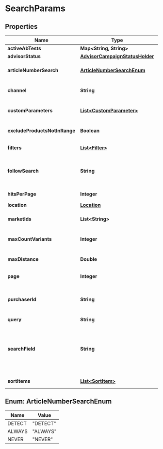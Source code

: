 

# SearchParams


## Properties

Name | Type | Description | Notes
------------ | ------------- | ------------- | -------------
**activeAbTests** | **Map&lt;String, String&gt;** | The active ab tests variants. |  [optional]
**advisorStatus** | [**AdvisorCampaignStatusHolder**](AdvisorCampaignStatusHolder.md) |  |  [optional]
**articleNumberSearch** | [**ArticleNumberSearchEnum**](#ArticleNumberSearchEnum) | Specifies if the search term should be interpreted as article number. |  [optional]
**channel** | **String** | The channel in which the search should be performed. | 
**customParameters** | [**List&lt;CustomParameter&gt;**](CustomParameter.md) | May be used to provide custom parameters, such as for custom classes. |  [optional]
**excludeProductsNotInRange** | **Boolean** | Overrides the excludeProductsNotInRange setting for the geo search. |  [optional]
**filters** | [**List&lt;Filter&gt;**](Filter.md) | The filters to limit the search result. |  [optional]
**followSearch** | **String** | Optional request linking param from a previous search result or search param object. Can improve request performance. |  [optional]
**hitsPerPage** | **Integer** | Number of products on a single page. |  [optional]
**location** | [**Location**](Location.md) |  |  [optional]
**marketIds** | **List&lt;String&gt;** | Only show products that have values for these market IDs. |  [optional]
**maxCountVariants** | **Integer** | Defines the maximum number of variants to be returned in the result. |  [optional]
**maxDistance** | **Double** | Overrides the maximum distance setting for the geo search. |  [optional]
**page** | **Integer** | The page to be requested within the search result. |  [optional]
**purchaserId** | **String** | The ID of the purchaser. This ID is only needed if the &#39;customer specific pricing&#39; module is activated. Otherwise it will be ignored. |  [optional]
**query** | **String** | The search term. | 
**searchField** | **String** | If set, the search term will be looked for only in the given field. Otherwise all searchable fields will be considered (for article number searches, all fields marked as containing article numbers). |  [optional]
**sortItems** | [**List&lt;SortItem&gt;**](SortItem.md) | Specifies the sort order for the search result. |  [optional]



## Enum: ArticleNumberSearchEnum

Name | Value
---- | -----
DETECT | &quot;DETECT&quot;
ALWAYS | &quot;ALWAYS&quot;
NEVER | &quot;NEVER&quot;



